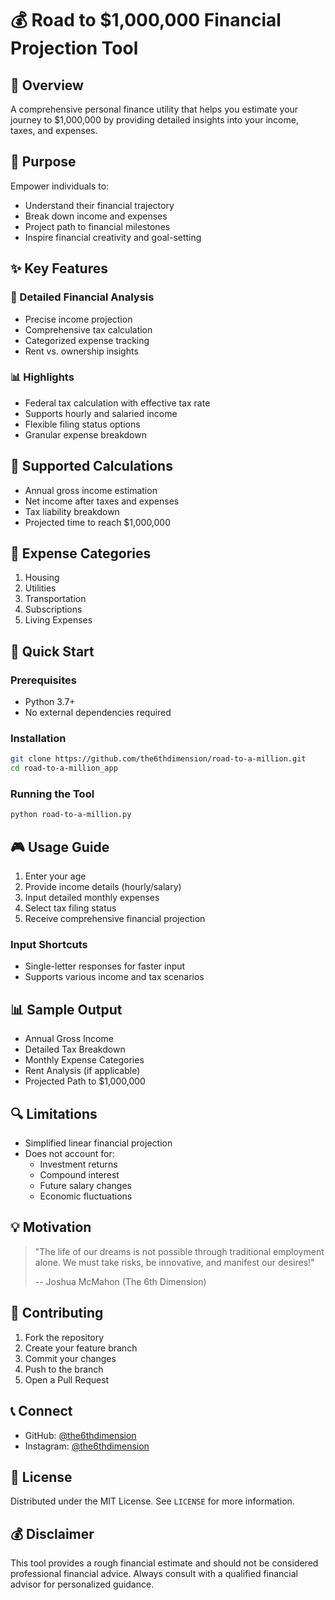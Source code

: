 # 💰 Road to $1,000,000 Financial Projection Tool

## 🌟 Overview
A comprehensive personal finance utility that helps you estimate your journey to $1,000,000 by providing detailed insights into your income, taxes, and expenses.

## 🎯 Purpose
Empower individuals to:
- Understand their financial trajectory
- Break down income and expenses
- Project path to financial milestones
- Inspire financial creativity and goal-setting

## ✨ Key Features

### 💸 Detailed Financial Analysis
- Precise income projection
- Comprehensive tax calculation
- Categorized expense tracking
- Rent vs. ownership insights

### 📊 Highlights
- Federal tax calculation with effective tax rate
- Supports hourly and salaried income
- Flexible filing status options
- Granular expense breakdown

## 🧮 Supported Calculations
- Annual gross income estimation
- Net income after taxes and expenses
- Tax liability breakdown
- Projected time to reach $1,000,000

## 📝 Expense Categories
1. Housing
2. Utilities
3. Transportation
4. Subscriptions
5. Living Expenses

## 🚀 Quick Start

### Prerequisites
- Python 3.7+
- No external dependencies required

### Installation
```bash
git clone https://github.com/the6thdimension/road-to-a-million.git
cd road-to-a-million_app
```

### Running the Tool
```bash
python road-to-a-million.py
```

## 🎮 Usage Guide
1. Enter your age
2. Provide income details (hourly/salary)
3. Input detailed monthly expenses
4. Select tax filing status
5. Receive comprehensive financial projection

### Input Shortcuts
- Single-letter responses for faster input
- Supports various income and tax scenarios

## 📊 Sample Output
- Annual Gross Income
- Detailed Tax Breakdown
- Monthly Expense Categories
- Rent Analysis (if applicable)
- Projected Path to $1,000,000

## 🔍 Limitations
- Simplified linear financial projection
- Does not account for:
  - Investment returns
  - Compound interest
  - Future salary changes
  - Economic fluctuations

## 💡 Motivation
> "The life of our dreams is not possible through traditional employment alone. We must take risks, be innovative, and manifest our desires!"
> 
> -- Joshua McMahon (The 6th Dimension)

## 🤝 Contributing
1. Fork the repository
2. Create your feature branch
3. Commit your changes
4. Push to the branch
5. Open a Pull Request

## 📞 Connect
- GitHub: [@the6thdimension](https://github.com/the6thdimension)
- Instagram: [@the6thdimension](https://instagram.com/the6thdimension)

## 📝 License
Distributed under the MIT License. See `LICENSE` for more information.

## 💰 Disclaimer
This tool provides a rough financial estimate and should not be considered professional financial advice. Always consult with a qualified financial advisor for personalized guidance.
